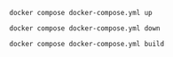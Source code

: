 `docker compose docker-compose.yml up`

`docker compose docker-compose.yml down`

`docker compose docker-compose.yml build`
